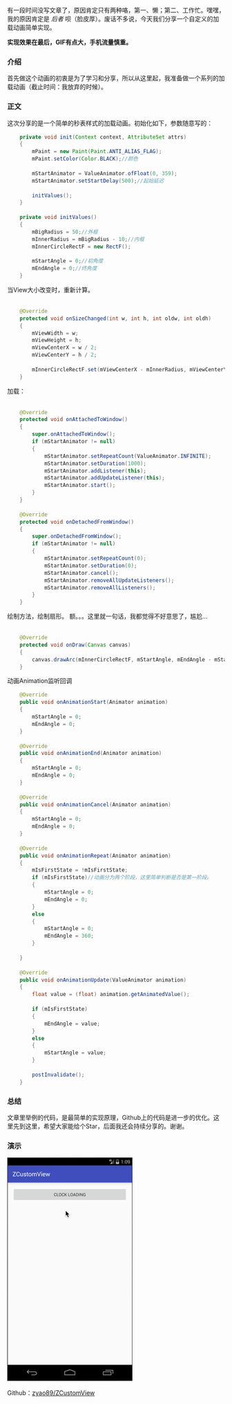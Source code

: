 有一段时间没写文章了，原因肯定只有两种咯，第一、懒；第二、工作忙。嘿嘿，我的原因肯定是 *后者* 呗（脸皮厚）。废话不多说，今天我们分享一个自定义的加载动画简单实现。

**实现效果在最后，GIF有点大，手机流量慎重。**

### 介绍
首先做这个动画的初衷是为了学习和分享，所以从这里起，我准备做一个系列的加载动画（截止时间：我放弃的时候）。

### 正文
这次分享的是一个简单的秒表样式的加载动画。初始化如下，参数随意写的：

```java
    private void init(Context context, AttributeSet attrs)
    {
        mPaint = new Paint(Paint.ANTI_ALIAS_FLAG);
        mPaint.setColor(Color.BLACK);//颜色

        mStartAnimator = ValueAnimator.ofFloat(0, 359);
        mStartAnimator.setStartDelay(500);//起始延迟

        initValues();
    }

    private void initValues()
    {
        mBigRadius = 50;//外框
        mInnerRadius = mBigRadius - 10;//内框
        mInnerCircleRectF = new RectF();

        mStartAngle = 0;//初角度
        mEndAngle = 0;//终角度
    }

```

当View大小改变时，重新计算。
```java

    @Override
    protected void onSizeChanged(int w, int h, int oldw, int oldh)
    {
        mViewWidth = w;
        mViewHeight = h;
        mViewCenterX = w / 2;
        mViewCenterY = h / 2;

        mInnerCircleRectF.set(mViewCenterX - mInnerRadius, mViewCenterY - mInnerRadius, mViewCenterX + mInnerRadius, mViewCenterY + mInnerRadius);
    }

```

加载：
```java

    @Override
    protected void onAttachedToWindow()
    {
        super.onAttachedToWindow();
        if (mStartAnimator != null)
        {
            mStartAnimator.setRepeatCount(ValueAnimator.INFINITE);
            mStartAnimator.setDuration(1000);
            mStartAnimator.addListener(this);
            mStartAnimator.addUpdateListener(this);
            mStartAnimator.start();
        }
    }

    @Override
    protected void onDetachedFromWindow()
    {
        super.onDetachedFromWindow();
        if (mStartAnimator != null)
        {
            mStartAnimator.setRepeatCount(0);
            mStartAnimator.setDuration(0);
            mStartAnimator.cancel();
            mStartAnimator.removeAllUpdateListeners();
            mStartAnimator.removeAllListeners();
        }
    }

```

绘制方法，绘制扇形。
额。。。这里就一句话，我都觉得不好意思了，尴尬...
```java

    @Override
    protected void onDraw(Canvas canvas)
    {
        canvas.drawArc(mInnerCircleRectF, mStartAngle, mEndAngle - mStartAngle, true, mPaint);
    }

```

动画Animation监听回调
```java
    @Override
    public void onAnimationStart(Animator animation)
    {
        mStartAngle = 0;
        mEndAngle = 0;
    }

    @Override
    public void onAnimationEnd(Animator animation)
    {
        mStartAngle = 0;
        mEndAngle = 0;
    }

    @Override
    public void onAnimationCancel(Animator animation)
    {
        mStartAngle = 0;
        mEndAngle = 0;
    }

    @Override
    public void onAnimationRepeat(Animator animation)
    {
        mIsFirstState = !mIsFirstState;
        if (mIsFirstState)//动画分为两个阶段，这里简单判断是否是第一阶段。
        {
            mStartAngle = 0;
            mEndAngle = 0;
        }
        else
        {
            mStartAngle = 0;
            mEndAngle = 360;
        }

    }

    @Override
    public void onAnimationUpdate(ValueAnimator animation)
    {
        float value = (float) animation.getAnimatedValue();

        if (mIsFirstState)
        {
            mEndAngle = value;
        }
        else
        {
            mStartAngle = value;
        }

        postInvalidate();
    }
```

### 总结
文章里举例的代码，是最简单的实现原理，Github上的代码是进一步的优化。这里先到这里，希望大家能给个Star，后面我还会持续分享的。谢谢。

### 演示

![结果演示图](../capture/circle_loading.gif)

Github：[zyao89/ZCustomView](https://github.com/zyao89/ZCustomView)